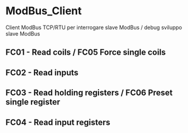 # ModBus_Client
Client ModBus TCP/RTU per interrogare slave ModBus / debug sviluppo slave ModBus

## FC01 - Read coils / FC05 Force single coils

## FC02 - Read inputs

## FC03 - Read holding registers / FC06 Preset single register

## FC04 - Read input registers
